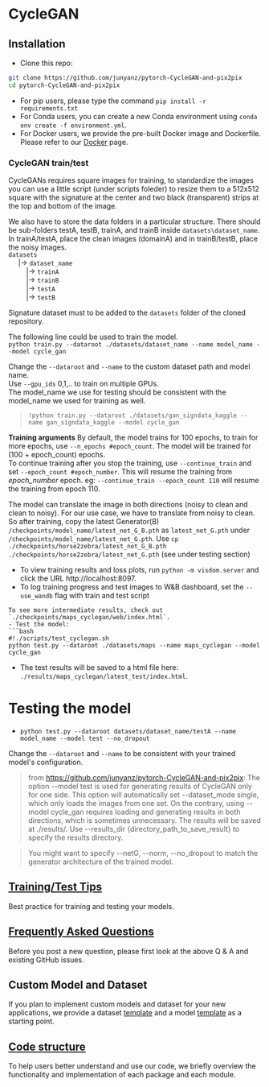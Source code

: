 
# CycleGAN

## Installation
- Clone this repo:
```bash
git clone https://github.com/junyanz/pytorch-CycleGAN-and-pix2pix
cd pytorch-CycleGAN-and-pix2pix
```
- For pip users, please type the command `pip install -r requirements.txt`
- For Conda users, you can create a new Conda environment using `conda env create -f environment.yml`.
- For Docker users, we provide the pre-built Docker image and Dockerfile. Please refer to our [Docker](docs/docker.md) page.

### CycleGAN train/test

CycleGANs requires square images for training, to standardize the images you can use a little script (under scripts foleder) to resize them to a 512x512 square with the signature at the center and two black (transparent) strips at the top and bottom of the image.  
  
We also have to store the data folders in a particular structure. There should be sub-folders testA, testB, trainA, and trainB inside `datasets\dataset_name`. In trainA/testA, place the clean images (domainA) and in trainB/testB, place the noisy images.  
`datasets`  
&nbsp;&nbsp;&nbsp;&nbsp; |-> `dataset_name`  
&nbsp;&nbsp;&nbsp;&nbsp;&nbsp;&nbsp;&nbsp;&nbsp; |-> `trainA`   
&nbsp;&nbsp;&nbsp;&nbsp;&nbsp;&nbsp;&nbsp;&nbsp; |-> `trainB`   
&nbsp;&nbsp;&nbsp;&nbsp;&nbsp;&nbsp;&nbsp;&nbsp; |-> `testA`   
&nbsp;&nbsp;&nbsp;&nbsp;&nbsp;&nbsp;&nbsp;&nbsp; |-> `testB`   

Signature dataset must to be added to the `datasets` folder of the cloned repository.  
  
The following line could be used to train the model.  
`python train.py --dataroot ./datasets/dataset_name --name model_name --model cycle_gan`  
  
Change the `--dataroot` and `--name` to the custom dataset path and model name.  
Use `--gpu_ids` 0,1,.. to train on multiple GPUs.  
The model_name we use for testing should be consistent with the model_name we used for training as well.  
> `!python train.py --dataroot ./datasets/gan_signdata_kaggle --name gan_signdata_kaggle --model cycle_gan`  
  
**Training arguments**
By default, the model trains for 100 epochs, to train for more epochs, use `--n_epochs #epoch_count`. The model will be trained for (100 + epoch_count) epochs.  
To continue training after you stop the training, use `--continue_train` and set `--epoch_count #epoch_number`. This will resume the training from *epoch_number* epoch.
eg: `--continue_train --epoch_count 110` will resume the training from epoch 110.
  
  
The model can translate the image in both directions (noisy to clean and clean to noisy). For our use case, we have to translate from noisy to clean. So after training, copy the latest Generator(B) `/checkpoints/model_name/latest_net_G_B.pth` as `latest_net_G.pth` under `/checkpoints/model_name/latest_net_G.pth`.
Use `cp ./checkpoints/horse2zebra/latest_net_G_B.pth ./checkpoints/horse2zebra/latest_net_G.pth` (see under testing section)
  
- To view training results and loss plots, run `python -m visdom.server` and click the URL http://localhost:8097.
- To log training progress and test images to W&B dashboard, set the `--use_wandb` flag with train and test script

```
To see more intermediate results, check out `./checkpoints/maps_cyclegan/web/index.html`.
- Test the model:
```bash
#!./scripts/test_cyclegan.sh
python test.py --dataroot ./datasets/maps --name maps_cyclegan --model cycle_gan
```
- The test results will be saved to a html file here: `./results/maps_cyclegan/latest_test/index.html`.

# Testing the model

-   `python test.py --dataroot datasets/dataset_name/testA --name model_name --model test --no_dropout`

Change the `--dataroot` and `--name` to be consistent with your trained model's configuration.

> from https://github.com/junyanz/pytorch-CycleGAN-and-pix2pix:
> The option --model test is used for generating results of CycleGAN only for one side. This option will automatically set --dataset_mode single, which only loads the images from one set. On the contrary, using --model cycle_gan requires loading and generating results in both directions, which is sometimes unnecessary. The results will be saved at ./results/. Use --results_dir {directory_path_to_save_result} to specify the results directory.

> You might want to specify --netG, --norm, --no_dropout to match the generator architecture of the trained model.  

## [Training/Test Tips](docs/tips.md)
Best practice for training and testing your models.

## [Frequently Asked Questions](docs/qa.md)
Before you post a new question, please first look at the above Q & A and existing GitHub issues.

## Custom Model and Dataset
If you plan to implement custom models and dataset for your new applications, we provide a dataset [template](data/template_dataset.py) and a model [template](models/template_model.py) as a starting point.

## [Code structure](docs/overview.md)
To help users better understand and use our code, we briefly overview the functionality and implementation of each package and each module.

